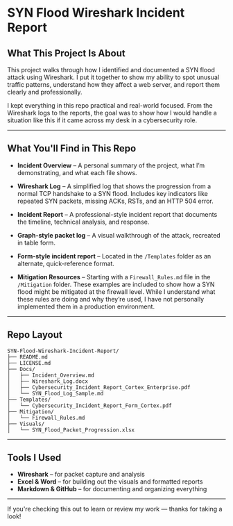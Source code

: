 # SYN Flood Wireshark Incident Report

## What This Project Is About

This project walks through how I identified and documented a SYN flood attack using Wireshark. I put it together to show my ability to spot unusual traffic patterns, understand how they affect a web server, and report them clearly and professionally.

I kept everything in this repo practical and real-world focused. From the Wireshark logs to the reports, the goal was to show how I would handle a situation like this if it came across my desk in a cybersecurity role.

---

## What You'll Find in This Repo

- **Incident Overview** – A personal summary of the project, what I’m demonstrating, and what each file shows.

- **Wireshark Log** – A simplified log that shows the progression from a normal TCP handshake to a SYN flood. Includes key indicators like repeated SYN packets, missing ACKs, RSTs, and an HTTP 504 error.

- **Incident Report** – A professional-style incident report that documents the timeline, technical analysis, and response.

- **Graph-style packet log** – A visual walkthrough of the attack, recreated in table form.

- **Form-style incident report** – Located in the `/Templates` folder as an alternate, quick-reference format.

- **Mitigation Resources** – Starting with a `Firewall_Rules.md` file in the `/Mitigation` folder. These examples are included to show how a SYN flood might be mitigated at the firewall level. While I understand what these rules are doing and why they’re used, I have not personally implemented them in a production environment.

---

## Repo Layout

```text
SYN-Flood-Wireshark-Incident-Report/
├── README.md
├── LICENSE.md
├── Docs/
│   ├── Incident_Overview.md
│   ├── Wireshark_Log.docx
│   ├── Cybersecurity_Incident_Report_Cortex_Enterprise.pdf
│   └── SYN_Flood_Log_Sample.md
├── Templates/
│   └── Cybersecurity_Incident_Report_Form_Cortex.pdf
├── Mitigation/
│   └── Firewall_Rules.md
├── Visuals/
│   └── SYN_Flood_Packet_Progression.xlsx
```

---

## Tools I Used

- **Wireshark** – for packet capture and analysis
- **Excel & Word** – for building out the visuals and formatted reports
- **Markdown & GitHub** – for documenting and organizing everything

---

If you're checking this out to learn or review my work — thanks for taking a look!
